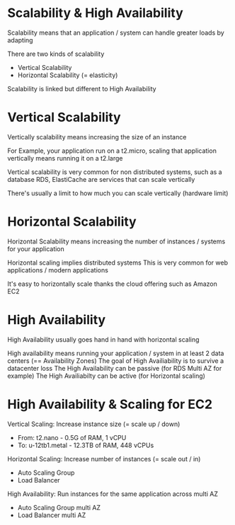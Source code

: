 # Scalability & High Availability

Scalability means that an application / system can handle greater loads by adapting

There are two kinds of scalability
- Vertical Scalability 
- Horizontal Scalability (= elasticity)

Scalability is linked but different to High Availability

# Vertical Scalability

Vertically scalability means increasing the size of an instance 

For Example, your application run on a t2.micro, scaling that application vertically means running it on a t2.large

Vertical scalability is very common for non distributed systems, such as a database
RDS, ElastiCache are services that can scale vertically

There's usually a limit to how much you can scale vertically (hardware limit)

# Horizontal Scalability

Horizontal Scalability means increasing the number of instances / systems for your application

Horizontal scaling implies distributed systems
This is very common for web applications / modern applications

It's easy to horizontally scale thanks the cloud offering such as Amazon EC2

# High Availability 

High Availability usually goes hand in hand with horizontal scaling 

High availability means running your application / system in at least 2 data centers (== Availability Zones)
The goal of High Availiability is to survive a datacenter loss
The High Availability can be passive (for RDS Multi AZ for example)
The High Availiabilty can be active (for Horizontal scaling)

# High Availability & Scaling for EC2

Vertical Scaling: Increase instance size (= scale up / down)
- From: t2.nano - 0.5G of RAM, 1 vCPU
- To: u-12tb1.metal - 12.3TB of RAM, 448 vCPUs

Horizontal Scaling: Increase number of instances (= scale out / in)
- Auto Scaling Group
- Load Balancer

High Availability: Run instances for the same application across multi AZ
- Auto Scaling Group multi AZ
- Load Balancer multi AZ
